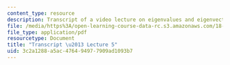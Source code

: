 ```yaml
---
content_type: resource
description: Transcript of a video lecture on eigenvalues and eigenvectors.
file: /media/https%3A/open-learning-course-data-rc.s3.amazonaws.com/18-085-computational-science-and-engineering-i-fall-2008/3c2a1288a5ac476494977909ad1093b7_18-085F08-L05.pdf
file_type: application/pdf
resourcetype: Document
title: "Transcript \u2013 Lecture 5"
uid: 3c2a1288-a5ac-4764-9497-7909ad1093b7
---
```

